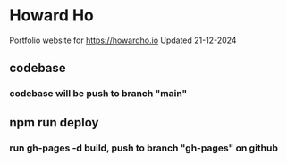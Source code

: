 # Howard Ho
Portfolio website for https://howardho.io
Updated 21-12-2024

## codebase
### codebase will be push to branch "main"

## npm run deploy
### run gh-pages -d build, push to branch "gh-pages" on github
